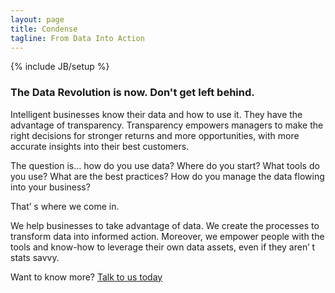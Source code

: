 ```yaml
---
layout: page
title: Condense
tagline: From Data Into Action
---
```

{% include JB/setup %}

### The Data Revolution is now.  Don't get left behind.

Intelligent businesses know their data and how to use it. They have
the advantage of transparency. Transparency empowers managers
to make the right decisions for stronger returns and more
opportunities, with more accurate insights into their best customers.

The question is… how do you use data? Where do you start? What
tools do you use? What are the best practices? How do you manage
the data flowing into your business?

That’ s where we come in.

We help businesses to take advantage of data. We create the
processes to transform data into informed action. Moreover, we
empower people with the tools and know-how to leverage their own
data assets, even if they aren’ t stats savvy.

Want to know more? [Talk to us today](mailto:hello@condense.com.au)
